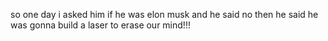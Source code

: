 so one day i asked him if he was elon musk and he said no then he said he was gonna build a laser to erase our mind!!!

